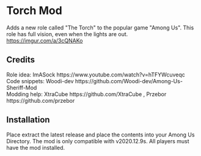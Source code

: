 # Torch Mod
Adds a new role called "The Torch" to the popular game "Among Us".
This role has full vision, even when the lights are out.
https://imgur.com/a/3cQNAKo

<h2>Credits</h2>
Role idea: ImASock https://www.youtube.com/watch?v=hTFYWcuveqc
<br>Code snippets: Woodi-dev https://github.com/Woodi-dev/Among-Us-Sheriff-Mod
<br>Modding help: XtraCube https://github.com/XtraCube , Przebor https://github.com/przebor

<h2>Installation</h2>
Place extract the latest release and place the contents into your Among Us Directory. The mod is only compatible with v2020.12.9s. All players must have the mod installed.


